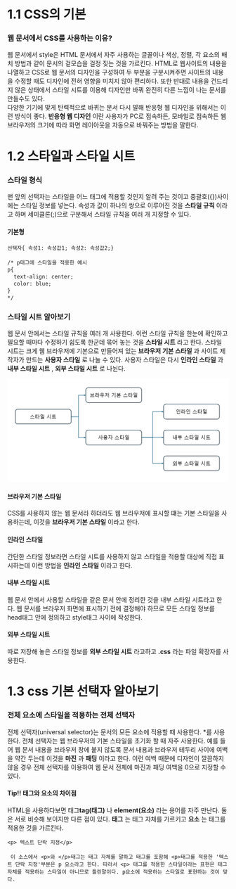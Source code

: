 # 1.1 CSS의 기본

### 웹 문서에서 CSS를 사용하는 이유?
웹 문서에서 style은 HTML 문서에서 자주 사용하는 글꼴이나 색상, 정렬, 각 요소의 배치 방법과 같이 문서의 겉모습을 걸정 짖는 것을 가르킨다. HTML로 웹사이트의 내용을 나열하고 CSS로 웹 문서의 디자인을 구성하여 두 부분을 구분시켜주면 사이트의 내용을 수정할 때도 디자인에 전혀 영향을 미치지 않아 편리하다. 또한 반대로 내용을 건드리지 않은 상태에서 스타일 시트를 이용해 디자인만 바꿔 완전히 다른 느낌이 나는 문서를 만들수도 있다. <br>
다양한 기기에 맞게 탄력적으로 바뀌는 문서 다시 말해 반응형 웹 디자인을 위해서는 이런 방식이 좋다. **반응형 웹 디자인** 이란 사용자가 PC로 접속하든, 모바일로 접속하든 웹 브라우저의 크기에 따라 화면 레이아웃을 자동으로 바꿔주는 방법을 말한다.

# 1.2 스타일과 스타일 시트

### 스타일 형식
맨 앞의 선택자는 스타일을 어느 태그에 적용할 것인지 알려 주는 것이고 중괄호({})사이에는 스타일 정보를 넣는다. 속성과 값이 하나의 쌍으로 이루어진 것을 **스타일 규칙** 이라고 하며 세미클론(;)으로 구분해서 스타일 규칙을 여러 개 지정할 수 있다.
#### 기본형
```
선택자{ 속성1: 속성값1; 속성2: 속성값2;}

/* p태그에 스타일을 적용한 예시
p{
  text-align: center;
  color: blue;
}
*/
```

### 스타일 시트 알아보기
웹 문서 안에서는 스타일 규칙을 여러 개 사용한다. 이런 스타일 규칙을 한눈에 확인하고 필요할 때마다 수정하기 쉽도록 한군데 묶어 놓는 것을 **스타일 시트** 라고 한다. 스타일 시트는 크게 웹 브라우저에 기본으로 만들어져 있는 **브라우저 기본 스타일** 과 사이트 제작자가 만드는 **사용자 스타일** 로 나눌 수 있다. 사용자 스타일은 다시 **인라인 스타일** 과 **내부 스타일 시트** , **외부 스타일 시트** 로 나뉜다. 

<img src="image/style_sheet.png">

#### 브라우저 기본 스타일
CSS를 사용하지 않는 웹 문서라 하더라도 웹 브라우저에 표시할 떄는 기본 스타일을 사용하는데, 이것을 **브라우저 기본 스타일** 이라고 한다.

#### 인라인 스타일
간단한 스타일 정보라면 스타일 시트를 사용하지 않고 스타일을 적용할 대상에 직접 표시하는데 이런 방법을 **인라인 스타일** 이라고 한다.

#### 내부 스타일 시트 
웹 문서 안에서 사용할 스타일을 같은 문서 안에 정리한 것을 내부 스타일 시트라고 한다. 웹 문서를 브라우저 화면에 표시하기 전에 결정해야 하므로 모든 스타일 정보를 head태그 안에 정의하고 style태그 사이에 작성한다.

#### 외부 스타일 시트
따로 저장해 놓은 스타일 정보를 **외부 스타일 시트** 라고하고 **.css** 라는 파일 확장자를 사용한다. 

# 1.3 css 기본 선택자 알아보기

### 전체 요소에 스타일을 적용하는 전체 선택자
전체 선택자(universal selector)는 문서의 모든 요소에 적용할 때 사용한다. *를 사용한다. 전체 선택자는 웹 브라우저의 기본 스타일을 초기화 할 때 자주 사용한다. 예를 들어 웹 문서 내용을 브라우저 창에 붙지 않도록 문서 내용과 브라우저 테두리 사이에 여백을 약간 두는데 이것을 **마진** 과 **패딩** 이라고 한다. 이런 여백 때문에 디자인이 깔끔하지 않을 경우 전체 선택자를 이용하여 웹 문서 전체에 마진과 패딩 여백을 0으로 지정할 수 있다. 

#### Tip!! 태그와 요소의 차이점
HTML을 사용하다보면 태그**tag(태그)** 나 **element(요소)** 라는 용어를 자주 만난다. 둘은 서로 비슷해 보이지만 다른 점이 있다. **태그** 는 태그 자체를 가르키고 **요소** 는 태그를 적용한 것을 가르킨다.
```
<p> 텍스트 단락 지정</p>

 이 소스에서 <p>와 </p>태그는 태그 자체를 말하고 태그를 포함해 <p>태그를 적용한 '텍스트 단락 지정'부분은 p 요소라고 한다. 따라서 <p> 태그를 적용한 스타일이라는 표현은 태그 자체를 적용하는 스타일이 아니므로 틀린말이다. p요소에 적용하는 스타일로 표현하는 것이 맞다. 
```

